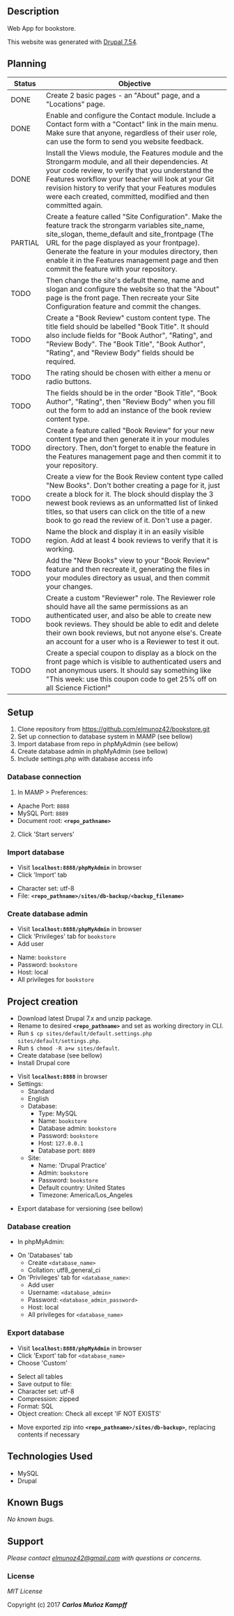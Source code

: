 ## Description

Web App for bookstore.

This website was generated with [Drupal 7.54](https://www.drupal.org/project/drupal/releases/7.54).

## Planning

|Status| Objective |
|------|-----------|
|DONE| Create 2 basic pages - an "About" page, and a "Locations" page.|
|DONE| Enable and configure the Contact module. Include a Contact form with a "Contact" link in the main menu. Make sure that anyone, regardless of their user role, can use the form to send you website feedback.|
|DONE|Install the Views module, the Features module and the Strongarm module, and all their dependencies. At your code review, to verify that you understand the Features workflow your teacher will look at your Git revision history to verify that your Features modules were each created, committed, modified and then committed again.|
|PARTIAL|Create a feature called "Site Configuration". Make the feature track the strongarm variables site_name, site_slogan, theme_default and site_frontpage (The URL for the page displayed as your frontpage). Generate the feature in your modules directory, then enable it in the Features management page and then commit the feature with your repository.|
|TODO|Then change the site's default theme, name and slogan and configure the website so that the "About" page is the front page. Then recreate your Site Configuration feature and commit the changes.|
|TODO|Create a "Book Review" custom content type. The title field should be labelled "Book Title". It should also include fields for "Book Author", "Rating", and "Review Body". The "Book Title", "Book Author", "Rating", and "Review Body" fields should be required.|
|TODO|The rating should be chosen with either a menu or radio buttons.|
|TODO|The fields should be in the order "Book Title", "Book Author", "Rating", then "Review Body" when you fill out the form to add an instance of the book review content type.|
|TODO|Create a feature called "Book Review" for your new content type and then generate it in your modules directory. Then, don't forget to enable the feature in the Features management page and then commit it to your repository.|
|TODO|Create a view for the Book Review content type called "New Books". Don't bother creating a page for it, just create a block for it. The block should display the 3 newest book reviews as an unformatted list of linked titles, so that users can click on the title of a new book to go read the review of it. Don't use a pager.|
|TODO|Name the block and display it in an easily visible region. Add at least 4 book reviews to verify that it is working.|
|TODO|Add the "New Books" view to your "Book Review" feature and then recreate it, generating the files in your modules directory as usual, and then commit your changes.|
|TODO|Create a custom "Reviewer" role. The Reviewer role should have all the same permissions as an authenticated user, and also be able to create new book reviews. They should be able to edit and delete their own book reviews, but not anyone else's. Create an account for a user who is a Reviewer to test it out.|
|TODO|Create a special coupon to display as a block on the front page which is visible to authenticated users and not anonymous users. It should say something like "This week: use this coupon code to get 25% off on all Science Fiction!"|

## Setup
1. Clone repository from https://github.com/elmunoz42/bookstore.git
2. Set up connection to database system in MAMP (see bellow)
3. Import database from repo in phpMyAdmin (see bellow)
4. Create database admin in phpMyAdmin (see bellow)
5. Include settings.php with database access info

### Database connection
1. In MAMP > Preferences:
 - Apache Port: `8888`
 - MySQL Port: `8889`
 - Document root: **`<repo_pathname>`**
2. Click 'Start servers'

### Import database
* Visit **`localhost:8888/phpMyAdmin`** in browser
* Click 'Import' tab
 - Character set: utf-8
 - File: **`<repo_pathname>/sites/db-backup/<backup_filename>`**

### Create database admin
* Visit **`localhost:8888/phpMyAdmin`** in browser
* Click 'Privileges' tab for `bookstore`
* Add user
 - Name: `bookstore`
 - Password: `bookstore`
 - Host: local
 - All privileges for `bookstore`


## Project creation
* Download latest Drupal 7.x and unzip package.
* Rename to desired **`<repo_pathname>`** and set as working directory in CLI.
* Run `$ cp sites/default/default.settings.php sites/default/settings.php`.
* Run `$ chmod -R a+w sites/default`.
* Create database (see bellow)
* Install Drupal core
 - Visit **`localhost:8888`** in browser
 - Settings:
   - Standard
   - English
   - Database:
     - Type: MySQL
     - Name: `bookstore`
     - Database admin: `bookstore`
     - Password: `bookstore`
     - Host: `127.0.0.1`
     - Database port: `8889`
   - Site:
     - Name: 'Drupal Practice'
     - Admin: `bookstore`
     - Password: `bookstore`
     - Default country: United States
     - Timezone: America/Los_Angeles
* Export database for versioning (see bellow)


### Database creation
* In phpMyAdmin:
 - On 'Databases' tab
   - Create `<database_name>`
   - Collation: utf8_general_ci
 - On 'Privileges' tab for `<database_name>`:
   - Add user
   - Username: `<database_admin>`
   - Password: `<database_admin_password>`
   - Host: local
   - All privileges for `<database_name>`

### Export database
* Visit **`localhost:8888/phpMyAdmin`** in browser
* Click 'Export' tab for `<database_name>`
* Choose 'Custom'
 - Select all tables
 - Save output to file:
  - Character set: utf-8
  - Compression: zipped
 - Format: SQL
 - Object creation: Check all except 'IF NOT EXISTS'
* Move exported zip into **`<repo_pathname>/sites/db-backup>`**, replacing contents if necessary

## Technologies Used

* MySQL
* Drupal

## Known Bugs

_No known bugs._

## Support

_Please contact elmunoz42@gmail.com with questions or concerns._


### License

*MIT License*

Copyright (c) 2017 _**Carlos Muñoz Kampff**_
